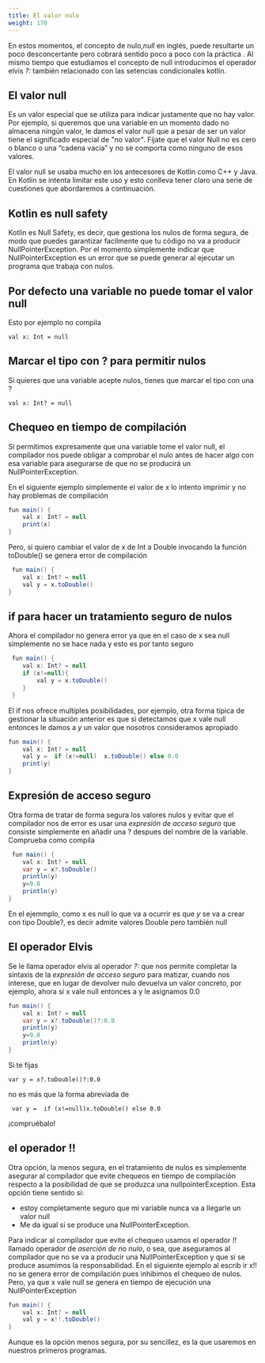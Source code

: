 ```yaml
---
title: El valor nulo 
weight: 170
---
```

En estos momentos, el concepto de nulo,*null* en inglés,  puede resultarte un poco desconcertante pero cobrará sentido poco a poco con la práctica . Al mismo tiempo que estudiamos el concepto de null introducimos el operador elvis *?:* también relacionado con las setencias condicionales kotlin.


## El valor null
Es un valor especial que se utiliza para indicar justamente que no hay valor. Por ejemplo, si queremos que  una variable en un momento dado no almacena ningún valor, le damos el valor null que a pesar de ser un valor tiene el significado especial de "no valor". Fíjate que el valor Null no es cero o blanco o una “cadena vacía” y no se comporta como ninguno de esos valores. 

El valor null se usaba mucho en los  antecesores de Kotlin como C++ y Java. En Kotlin se intenta limitar este uso y esto conlleva tener claro una serie de cuestiones que abordaremos a continuación.

## Kotlin es null safety

Kotlin es Null Safety, es decir, que gestiona los nulos de forma segura, de modo que puedes garantizar facilmente que tu código no va a producir NullPointerException. Por el momento simplemente indicar que NullPointerException es un error que se puede generar al ejecutar un programa que trabaja con nulos.

## Por defecto una variable no puede tomar el valor null
Esto por ejemplo no compila
```
val x: Int = null
```
## Marcar el tipo con ? para permitir nulos
Si quieres que una variable acepte nulos, tienes que marcar el tipo con una ?
```
val x: Int? = null
```
## Chequeo en tiempo de compilación
Si permitimos expresamente que una variable tome el valor null, el compilador nos puede obligar a comprobar el nulo antes de hacer algo con esa  variable para asegurarse  de que no se producirá un NullPointerException.

En el siguiente ejemplo simplemente el valor de x lo intento imprimir y no hay problemas de compilación
```java
fun main() {
    val x: Int? = null
    print(x)
}
```
Pero, si quiero cambiar el valor de x de Int a Double invocando  la función toDouble() se  genera error de compilación
```java
 fun main() {
    val x: Int? = null
    val y = x.toDouble()
}
```
## if para hacer un tratamiento seguro de nulos
Ahora  el compilador no genera error ya que en el caso de x sea null simplemente no se hace nada y esto es por tanto seguro
```java
 fun main() {
    val x: Int? = null
    if (x!=null){
        val y = x.toDouble()
    }
 }

```
El if nos ofrece multiples posibilidades, por ejemplo, otra forma típica de gestionar la  situación anterior es que si detectamos que x vale null entonces le damos a *y* un valor que nosotros consideramos apropiado
```java
fun main() {
    val x: Int? = null
    val y =  if (x!=null)  x.toDouble() else 0.0
    print(y)
}
```

## Expresión de acceso seguro
Otra forma de tratar de forma segura los valores nulos y evitar que el compilador nos de error es usar una *expresión de acceso seguro* que consiste simplemente en añadir una ? despues del nombre de la variable.
Comprueba como compila
```java
 fun main() {
    val x: Int? = null
    var y = x?.toDouble()
    println(y)
    y=9.8
    println(y)
}
```
En el ejemmplo, como x es null lo que va a ocurrir es que *y* se va a crear con  tipo Double?, es decir admite valores Double pero también null


## El operador Elvis
Se le llama operador elvis al operador *?:* que nos permite completar la sintaxis de la *expresión de acceso seguro* para matizar, cuando nos interese,  que en lugar de devolver nulo devuelva un valor concreto, por ejemplo, ahora si x vale null entonces a y le asignamos 0.0
```java
fun main() {
    val x: Int? = null
    var y = x?.toDouble()?:0.0
    println(y)
    y=9.8
    println(y)
}
```
Si te fijas
```
var y = x?.toDouble()?:0.0
```
no es más que la forma abreviada de
```
 var y =  if (x!=null)x.toDouble() else 0.0
```
¡compruébalo!

## el operador !!
Otra opción, la menos segura,  en el tratamiento de nulos es simplemente asegurar al compilador que evite chequeos en tiempo de compilación  respecto a la posibilidad de que se produzca una nullpointerException.
Esta opción tiene sentido si:
- estoy completamente seguro que mi variable nunca va a llegarle un valor null
- Me da igual si se produce una NullPointerException.

Para indicar al compilador que evite el chequeo usamos el operador *!!*  llamado operador de *aserción de no nulo*, o sea, que aseguramos al compilador que no se va a producir una NullPointerException y que si se produce asumimos la responsabilidad.
En el siguiente ejemplo al escrib ir x!! no se genera error de compilación pues inhibimos el chequeo de nulos. Pero, ya que x vale null se genera en tiempo de ejecución una NullPointerException
```java
fun main() {
    val x: Int? = null
    val y = x!!.toDouble()
}
```
Aunque es la opción menos segura, por su sencillez, es la  que usaremos en nuestros primeros programas.
